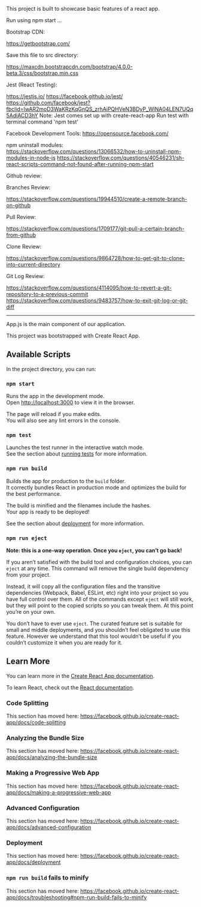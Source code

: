 This project is built to showcase basic features of a react app.

Run using npm start ...

Bootstrap CDN:

https://getbootstrap.com/

Save this file to src directory:

https://maxcdn.bootstrapcdn.com/bootstrap/4.0.0-beta.3/css/bootstrap.min.css

Jest (React Testing):

https://jestjs.io/ https://facebook.github.io/jest/ https://github.com/facebook/jest?fbclid=IwAR2moD3WaKRzKqGnQS_zrhAiPQHVeN3BDyP_WlNA04LEN7UQq5AdiACD3hY Note: Jest comes set up with create-react-app Run test with terminal command 'npm test'

Facebook Development Tools: https://opensource.facebook.com/

npm uninstall modules: https://stackoverflow.com/questions/13066532/how-to-uninstall-npm-modules-in-node-js https://stackoverflow.com/questions/40546231/sh-react-scripts-command-not-found-after-running-npm-start

Github review:

Branches Review:

https://stackoverflow.com/questions/19944510/create-a-remote-branch-on-github

Pull Review:

https://stackoverflow.com/questions/1709177/git-pull-a-certain-branch-from-github

Clone Review:

https://stackoverflow.com/questions/9864728/how-to-get-git-to-clone-into-current-directory

Git Log Review:

https://stackoverflow.com/questions/4114095/how-to-revert-a-git-repository-to-a-previous-commit
https://stackoverflow.com/questions/9483757/how-to-exit-git-log-or-git-diff

- - -

App.js is the main component of our application.

This project was bootstrapped with Create React App.

## Available Scripts

In the project directory, you can run:

### `npm start`

Runs the app in the development mode.<br>
Open [http://localhost:3000](http://localhost:3000) to view it in the browser.

The page will reload if you make edits.<br>
You will also see any lint errors in the console.

### `npm test`

Launches the test runner in the interactive watch mode.<br>
See the section about [running tests](https://facebook.github.io/create-react-app/docs/running-tests) for more information.

### `npm run build`

Builds the app for production to the `build` folder.<br>
It correctly bundles React in production mode and optimizes the build for the best performance.

The build is minified and the filenames include the hashes.<br>
Your app is ready to be deployed!

See the section about [deployment](https://facebook.github.io/create-react-app/docs/deployment) for more information.

### `npm run eject`

**Note: this is a one-way operation. Once you `eject`, you can’t go back!**

If you aren’t satisfied with the build tool and configuration choices, you can `eject` at any time. This command will remove the single build dependency from your project.

Instead, it will copy all the configuration files and the transitive dependencies (Webpack, Babel, ESLint, etc) right into your project so you have full control over them. All of the commands except `eject` will still work, but they will point to the copied scripts so you can tweak them. At this point you’re on your own.

You don’t have to ever use `eject`. The curated feature set is suitable for small and middle deployments, and you shouldn’t feel obligated to use this feature. However we understand that this tool wouldn’t be useful if you couldn’t customize it when you are ready for it.

## Learn More

You can learn more in the [Create React App documentation](https://facebook.github.io/create-react-app/docs/getting-started).

To learn React, check out the [React documentation](https://reactjs.org/).

### Code Splitting

This section has moved here: https://facebook.github.io/create-react-app/docs/code-splitting

### Analyzing the Bundle Size

This section has moved here: https://facebook.github.io/create-react-app/docs/analyzing-the-bundle-size

### Making a Progressive Web App

This section has moved here: https://facebook.github.io/create-react-app/docs/making-a-progressive-web-app

### Advanced Configuration

This section has moved here: https://facebook.github.io/create-react-app/docs/advanced-configuration

### Deployment

This section has moved here: https://facebook.github.io/create-react-app/docs/deployment

### `npm run build` fails to minify

This section has moved here: https://facebook.github.io/create-react-app/docs/troubleshooting#npm-run-build-fails-to-minify
